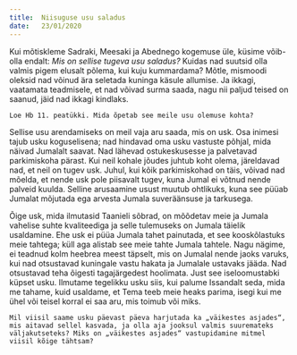 ```yaml
---
title:  Niisuguse usu saladus
date:   23/01/2020
---
```



Kui mõtiskleme Sadraki, Meesaki ja Abednego kogemuse üle, küsime võib-olla endalt: _Mis on sellise tugeva usu saladus?_ Kuidas nad suutsid olla valmis pigem elusalt põlema, kui kuju kummardama? Mõtle, mismoodi oleksid nad võinud ära seletada kuninga käsule allumise. Ja ikkagi, vaatamata teadmisele, et nad võivad surma saada, nagu nii paljud teised on saanud, jäid nad ikkagi kindlaks.

`Loe Hb 11. peatükki. Mida õpetab see meile usu olemuse kohta?`

Sellise usu arendamiseks on meil vaja aru saada, mis on usk. Osa inimesi tajub usku koguselisena; nad hindavad oma usku vastuste põhjal, mida näivad Jumalalt saavat. Nad lähevad ostukeskusesse ja palvetavad parkimiskoha pärast. Kui neil kohale jõudes juhtub koht olema, järeldavad nad, et neil on tugev usk. Juhul, kui kõik parkimiskohad on täis, võivad nad mõelda, et nende usk pole piisavalt tugev, kuna Jumal ei võtnud nende palveid kuulda. Selline arusaamine usust muutub ohtlikuks, kuna see püüab Jumalat mõjutada ega arvesta Jumala suveräänsuse ja tarkusega.

Õige usk, mida ilmutasid Taanieli sõbrad, on mõõdetav meie ja Jumala vahelise suhte kvaliteediga ja selle tulemuseks on Jumala täielik usaldamine. Ehe usk ei püüa Jumala tahet painutada, et see kooskõlastuks meie tahtega; küll aga alistab see meie tahte Jumala tahtele. Nagu nägime, ei teadnud kolm heebrea meest täpselt, mis on Jumalal nende jaoks varuks, kui nad otsustavad kuningale vastu hakata ja Jumalale ustavaks jääda. Nad otsustavad teha õigesti tagajärgedest hoolimata. Just see iseloomustabki küpset usku. Ilmutame tegelikku usku siis, kui palume Issandalt seda, mida me tahame, kuid usaldame, et Tema teeb meie heaks parima, isegi kui me ühel või teisel korral ei saa aru, mis toimub või miks.

`Mil viisil saame usku päevast päeva harjutada ka „väikestes asjades“, mis aitavad sellel kasvada, ja olla aja jooksul valmis suuremateks väljakutseteks? Miks on „väikestes asjades“ vastupidamine mitmel viisil kõige tähtsam?`
